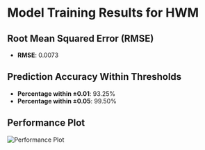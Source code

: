 # Model Training Results for HWM

## Root Mean Squared Error (RMSE)
- **RMSE**: 0.0073

## Prediction Accuracy Within Thresholds
- **Percentage within ±0.01**: 93.25%
- **Percentage within ±0.05**: 99.50%

## Performance Plot
![Performance Plot](../imgs/HWM.png)
